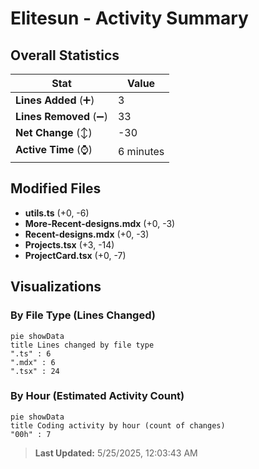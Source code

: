 # Elitesun - Activity Summary 

## Overall Statistics

| Stat                   | Value                                                             |
| ---------------------- | ----------------------------------------------------------------- |
| **Lines Added** (➕)   | 3                                          |
| **Lines Removed** (➖) | 33                                        |
| **Net Change** (↕)    | -30                |
| **Active Time** (⌚)   | 6 minutes |


## Modified Files
- **utils.ts** (+0, -6)
- **More-Recent-designs.mdx** (+0, -3)
- **Recent-designs.mdx** (+0, -3)
- **Projects.tsx** (+3, -14)
- **ProjectCard.tsx** (+0, -7)

## Visualizations

### By File Type (Lines Changed)

```mermaid
pie showData
title Lines changed by file type
".ts" : 6
".mdx" : 6
".tsx" : 24
```

### By Hour (Estimated Activity Count)

```mermaid
pie showData
title Coding activity by hour (count of changes)
"00h" : 7
```


> **Last Updated:** 5/25/2025, 12:03:43 AM